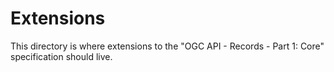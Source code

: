 # Extensions

This directory is where extensions to the "OGC API - Records - Part 1: Core"
specification should live.  
